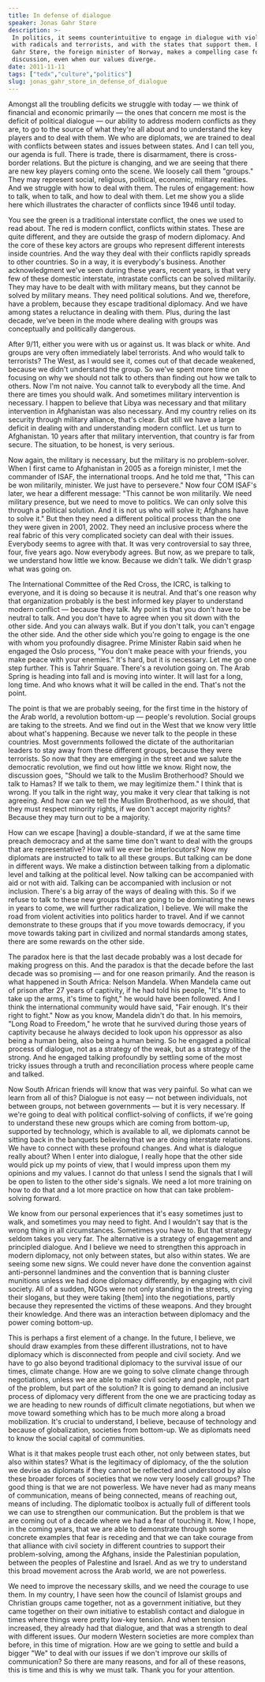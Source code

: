 ```yaml
---
title: In defense of dialogue
speaker: Jonas Gahr Støre
description: >-
 In politics, it seems counterintuitive to engage in dialogue with violent groups,
 with radicals and terrorists, and with the states that support them. But Jonas
 Gahr Støre, the foreign minister of Norway, makes a compelling case for open
 discussion, even when our values diverge.
date: 2011-11-11
tags: ["tedx","culture","politics"]
slug: jonas_gahr_store_in_defense_of_dialogue
---
```


Amongst all the troubling deficits we struggle with today — we think of financial and
economic primarily — the ones that concern me most is the deficit of political dialogue —
our ability to address modern conflicts as they are, to go to the source of what they're
all about and to understand the key players and to deal with them. We who are diplomats,
we are trained to deal with conflicts between states and issues between states. And I can
tell you, our agenda is full. There is trade, there is disarmament, there is cross-border
relations. But the picture is changing, and we are seeing that there are new key players
coming onto the scene. We loosely call them "groups." They may represent social,
religious, political, economic, military realities. And we struggle with how to deal with
them. The rules of engagement: how to talk, when to talk, and how to deal with them. Let me
show you a slide here which illustrates the character of conflicts since 1946 until
today.

You see the green is a traditional interstate conflict, the ones we used to read about.
The red is modern conflict, conflicts within states. These are quite different, and they
are outside the grasp of modern diplomacy. And the core of these key actors are groups who
represent different interests inside countries. And the way they deal with their conflicts
rapidly spreads to other countries. So in a way, it is everybody's business. Another
acknowledgment we've seen during these years, recent years, is that very few of these
domestic interstate, intrastate conflicts can be solved militarily. They may have to be
dealt with with military means, but they cannot be solved by military means. They need
political solutions. And we, therefore, have a problem, because they escape traditional
diplomacy. And we have among states a reluctance in dealing with them. Plus, during the
last decade, we've been in the mode where dealing with groups was conceptually and
politically dangerous.

After 9/11, either you were with us or against us. It was black or white. And groups are
very often immediately label terrorists. And who would talk to terrorists? The West, as I
would see it, comes out of that decade weakened, because we didn't understand the group.
So we've spent more time on focusing on why we should not talk to others than finding out
how we talk to others. Now I'm not naive. You cannot talk to everybody all the time. And
there are times you should walk. And sometimes military intervention is necessary. I
happen to believe that Libya was necessary and that military intervention in Afghanistan
was also necessary. And my country relies on its security through military alliance,
that's clear. But still we have a large deficit in dealing with and understanding modern
conflict. Let us turn to Afghanistan. 10 years after that military intervention, that
country is far from secure. The situation, to be honest, is very serious.

Now again, the military is necessary, but the military is no problem-solver. When I first
came to Afghanistan in 2005 as a foreign minister, I met the commander of ISAF, the
international troops. And he told me that, "This can be won militarily, minister. We just
have to persevere." Now four COM ISAF's later, we hear a different message: "This cannot
be won militarily. We need military presence, but we need to move to politics. We can only
solve this through a political solution. And it is not us who will solve it; Afghans have
to solve it." But then they need a different political process than the one they were
given in 2001, 2002. They need an inclusive process where the real fabric of this very
complicated society can deal with their issues. Everybody seems to agree with that. It was
very controversial to say three, four, five years ago. Now everybody agrees. But now, as
we prepare to talk, we understand how little we know. Because we didn't talk. We didn't
grasp what was going on.

The International Committee of the Red Cross, the ICRC, is talking to everyone, and it is
doing so because it is neutral. And that's one reason why that organization probably is
the best informed key player to understand modern conflict — because they talk. My point is
that you don't have to be neutral to talk. And you don't have to agree when you sit down
with the other side. And you can always walk. But if you don't talk, you can't engage the
other side. And the other side which you're going to engage is the one with whom you
profoundly disagree. Prime Minister Rabin said when he engaged the Oslo process, "You
don't make peace with your friends, you make peace with your enemies." It's hard, but it
is necessary. Let me go one step further. This is Tahrir Square. There's a revolution going
on. The Arab Spring is heading into fall and is moving into winter. It will last for a
long, long time. And who knows what it will be called in the end. That's not the
point.

The point is that we are probably seeing, for the first time in the history of the Arab
world, a revolution bottom-up — people's revolution. Social groups are taking to the
streets. And we find out in the West that we know very little about what's happening.
Because we never talk to the people in these countries. Most governments followed the
dictate of the authoritarian leaders to stay away from these different groups, because
they were terrorists. So now that they are emerging in the street and we salute the
democratic revolution, we find out how little we know. Right now, the discussion goes,
"Should we talk to the Muslim Brotherhood? Should we talk to Hamas? If we talk to them, we
may legitimize them." I think that is wrong. If you talk in the right way, you make it
very clear that talking is not agreeing. And how can we tell the Muslim Brotherhood, as we
should, that they must respect minority rights, if we don't accept majority rights?
Because they may turn out to be a majority.

How can we escape [having] a double-standard, if we at the same time preach democracy and
at the same time don't want to deal with the groups that are representative? How will we
ever be interlocutors? Now my diplomats are instructed to talk to all these groups. But
talking can be done in different ways. We make a distinction between talking from a
diplomatic level and talking at the political level. Now talking can be accompanied with
aid or not with aid. Talking can be accompanied with inclusion or not inclusion. There's a
big array of the ways of dealing with this. So if we refuse to talk to these new groups
that are going to be dominating the news in years to come, we will further radicalization,
I believe. We will make the road from violent activities into politics harder to travel.
And if we cannot demonstrate to these groups that if you move towards democracy, if you
move towards taking part in civilized and normal standards among states, there are some
rewards on the other side.

The paradox here is that the last decade probably was a lost decade for making progress on
this. And the paradox is that the decade before the last decade was so promising — and for
one reason primarily. And the reason is what happened in South Africa: Nelson Mandela.
When Mandela came out of prison after 27 years of captivity, if he had told his people,
"It's time to take up the arms, it's time to fight," he would have been followed. And I
think the international community would have said, "Fair enough. It's their right to
fight." Now as you know, Mandela didn't do that. In his memoirs, "Long Road to Freedom,"
he wrote that he survived during those years of captivity because he always decided to
look upon his oppressor as also being a human being, also being a human being. So he
engaged a political process of dialogue, not as a strategy of the weak, but as a strategy
of the strong. And he engaged talking profoundly by settling some of the most tricky
issues through a truth and reconciliation process where people came and
talked.

Now South African friends will know that was very painful. So what can we learn from all of
this? Dialogue is not easy — not between individuals, not between groups, not between
governments — but it is very necessary. If we're going to deal with political
conflict-solving of conflicts, if we're going to understand these new groups which are
coming from bottom-up, supported by technology, which is available to all, we diplomats
cannot be sitting back in the banquets believing that we are doing interstate relations.
We have to connect with these profound changes. And what is dialogue really about? When I
enter into dialogue, I really hope that the other side would pick up my points of view,
that I would impress upon them my opinions and my values. I cannot do that unless I send
the signals that I will be open to listen to the other side's signals. We need a lot more
training on how to do that and a lot more practice on how that can take problem-solving
forward.

We know from our personal experiences that it's easy sometimes just to walk, and sometimes
you may need to fight. And I wouldn't say that is the wrong thing in all circumstances.
Sometimes you have to. But that strategy seldom takes you very far. The alternative is a
strategy of engagement and principled dialogue. And I believe we need to strengthen this
approach in modern diplomacy, not only between states, but also within states. We are
seeing some new signs. We could never have done the convention against anti-personnel
landmines and the convention that is banning cluster munitions unless we had done
diplomacy differently, by engaging with civil society. All of a sudden, NGOs were not only
standing in the streets, crying their slogans, but they were taking [them] into the
negotiations, partly because they represented the victims of these weapons. And they
brought their knowledge. And there was an interaction between diplomacy and the power
coming bottom-up.

This is perhaps a first element of a change. In the future, I believe, we should draw
examples from these different illustrations, not to have diplomacy which is disconnected
from people and civil society. And we have to go also beyond traditional diplomacy to the
survival issue of our times, climate change. How are we going to solve climate change
through negotiations, unless we are able to make civil society and people, not part of the
problem, but part of the solution? It is going to demand an inclusive process of diplomacy
very different from the one we are practicing today as we are heading to new rounds of
difficult climate negotiations, but when we move toward something which has to be much
more along a broad mobilization. It's crucial to understand, I believe, because of
technology and because of globalization, societies from bottom-up. We as diplomats need to
know the social capital of communities.

What is it that makes people trust each other, not only between states, but also within
states? What is the legitimacy of diplomacy, of the the solution we devise as diplomats if
they cannot be reflected and understood by also these broader forces of societies that we
now very loosely call groups? The good thing is that we are not powerless. We have never
had as many means of communication, means of being connected, means of reaching out, means
of including. The diplomatic toolbox is actually full of different tools we can use to
strengthen our communication. But the problem is that we are coming out of a decade where
we had a fear of touching it. Now, I hope, in the coming years, that we are able to
demonstrate through some concrete examples that fear is receding and that we can take
courage from that alliance with civil society in different countries to support their
problem-solving, among the Afghans, inside the Palestinian population, between the peoples
of Palestine and Israel. And as we try to understand this broad movement across the Arab
world, we are not powerless.

We need to improve the necessary skills, and we need the courage to use them. In my
country, I have seen how the council of Islamist groups and Christian groups came
together, not as a government initiative, but they came together on their own initiative
to establish contact and dialogue in times where things were pretty low-key tension. And
when tension increased, they already had that dialogue, and that was a strength to deal
with different issues. Our modern Western societies are more complex than before, in this
time of migration. How are we going to settle and build a bigger "We" to deal with our
issues if we don't improve our skills of communication? So there are many reasons, and for
all of these reasons, this is time and this is why we must talk. Thank you for your
attention.

<!--
ad_duration=3.33
comment_count=58
event="TEDxRC2"
external_start_time=0
intro_duration=11.82
is_subtitle_required="False"
is_talk_featured="True"
language="en"
language_swap="False"
native_language="en"
number_of_related_talks=6
number_of_speakers=1
number_of_subtitled_videos=28
number_of_tags=3
number_of_talk_download_languages=28
number_of_talk_more_resources=0
number_of_talk_recommendations=0
number_of_talks_take_actions=0
post_ad_duration=0.83
published_timestamp="2012-01-11 16:18:23"
recording_date="2011-11-11"
speaker_description="Foreign Minister of Norway"
speaker_is_published=1
speaker_name="Jonas Gahr Støre"
talk_name="In defense of dialogue"
talks_tags=["tedx","culture","politics"]
url_photo_speaker="https://pe.tedcdn.com/images/ted/fd7615d2e23205db38541d09afeb8b1c68f37805_254x191.jpg"
url_photo_talk="https://s3.amazonaws.com/talkstar-photos/uploads/f3e1eb38-16cc-40f6-9db1-04ec48ca0d9e/JonasGahrStore_2011X-embed.jpg"
url_webpage="https://www.ted.com/talks/jonas_gahr_store_in_defense_of_dialogue"
video_type_name="TEDx Talk"
-->